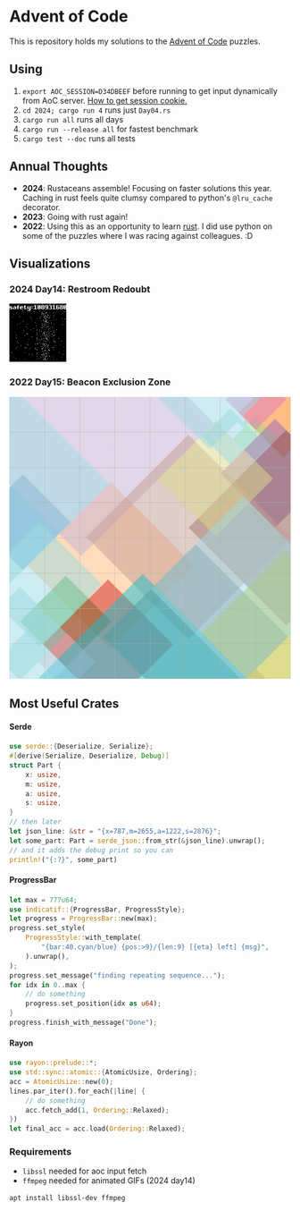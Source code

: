 # Advent of Code

This is repository holds my solutions to the [Advent of Code](https://adventofcode.com/) puzzles.

## Using

1. `export AOC_SESSION=D34DBEEF` before running to get input dynamically from AoC server. [How to get session cookie.](https://github.com/wimglenn/advent-of-code-wim/issues/1)
2. `cd 2024; cargo run 4` runs just `Day04.rs`
3. `cargo run all` runs all days
4. `cargo run --release all` for fastest benchmark
5. `cargo test --doc` runs all tests

## Annual Thoughts

* **2024**: Rustaceans assemble! Focusing on faster solutions this year. Caching in rust feels quite clumsy compared to python's `@lru_cache` decorator.
* **2023**: Going with rust again!
* **2022**: Using this as an opportunity to learn [rust](https://www.rust-lang.org/). I did use python on some of the puzzles where I was racing against colleagues. :D

## Visualizations

### 2024 Day14: Restroom Redoubt
![2024 Day14: Restroom Redoubt](2024/img/day14.gif)

### 2022 Day15: Beacon Exclusion Zone
![2022 Day15: Beacon Exclusion Zone](2022/img/day15.webp)

## Most Useful Crates

#### Serde

```rust
use serde::{Deserialize, Serialize};
#[derive(Serialize, Deserialize, Debug)]
struct Part {
    x: usize,
    m: usize,
    a: usize,
    s: usize,
}
// then later
let json_line: &str = "{x=787,m=2655,a=1222,s=2876}";
let some_part: Part = serde_json::from_str(&json_line).unwrap();
// and it adds the debug print so you can
println!("{:?}", some_part)
```

#### ProgressBar

```rust
let max = 777u64;
use indicatif::{ProgressBar, ProgressStyle};
let progress = ProgressBar::new(max);
progress.set_style(
    ProgressStyle::with_template(
        "{bar:40.cyan/blue} {pos:>9}/{len:9} [{eta} left] {msg}",
    ).unwrap(),
);
progress.set_message("finding repeating sequence...");
for idx in 0..max {
    // do something
    progress.set_position(idx as u64);
}
progress.finish_with_message("Done");
```

#### Rayon

```rust
use rayon::prelude::*;
use std::sync::atomic::{AtomicUsize, Ordering};
acc = AtomicUsize::new(0);
lines.par_iter().for_each(|line| {
    // do something
    acc.fetch_add(1, Ordering::Relaxed);
})
let final_acc = acc.load(Ordering::Relaxed);
```

### Requirements

* `libssl` needed for aoc input fetch
* `ffmpeg` needed for animated GIFs (2024 day14)

```bash
apt install libssl-dev ffmpeg
```
